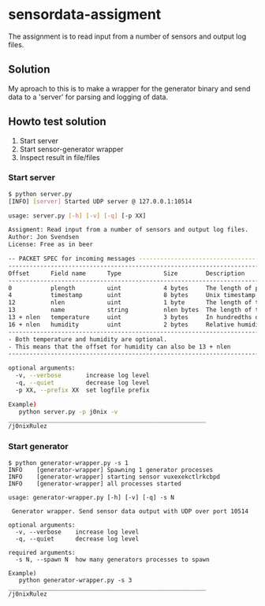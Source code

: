 # sensordata-assigment
The assignment is to read input from a number of sensors and output log files.
## Solution
My aproach to this is to make a wrapper for the generator binary and send data to a 'server' for parsing and logging of data.

## Howto test solution

1. Start server
2. Start sensor-generator wrapper
3. Inspect result in file/files

### Start server
```bash
$ python server.py 
[INFO] [server] Started UDP server @ 127.0.0.1:10514
```
```bash
usage: server.py [-h] [-v] [-q] [-p XX]

Assigment: Read input from a number of sensors and output log files.
Author: Jon Svendsen
License: Free as in beer

-- PACKET SPEC for incoming messages -------------------------------------------------------------
--------------------------------------------------------------------------------------------------
Offset      Field name      Type            Size        Description
--------------------------------------------------------------------------------------------------
0           plength         uint            4 bytes     The length of package,including this field
4           timestamp       uint            8 bytes     Unix timestamp, in milliseconds
12          nlen            uint            1 byte      The length of the name
13          name            string          nlen bytes  The length of the name
13 + nlen   temperature     uint            3 bytes     In hundredths of K
16 + nlen   humidity        uint            2 bytes     Relative humidity in ‰
--------------------------------------------------------------------------------------------------
- Both temperature and humidity are optional.
- This means that the offset for humidity can also be 13 + nlen
--------------------------------------------------------------------------------------------------

optional arguments:
  -v, --verbose       increase log level
  -q, --quiet         decrease log level
  -p XX, --prefix XX  set logfile prefix

Example)
   python server.py -p j0nix -v
________________________________________________________
/j0nixRulez
```
### Start generator
```
$ python generator-wrapper.py -s 1
INFO    [generator-wrapper] Spawning 1 generator processes
INFO    [generator-wrapper] starting sensor vuxexekctlrkcbpd
INFO    [generator-wrapper] all processes started
```
```
usage: generator-wrapper.py [-h] [-v] [-q] -s N

 Generator wrapper. Send sensor data output with UDP over port 10514

optional arguments:
  -v, --verbose    increase log level
  -q, --quiet      decrease log level

required arguments:
  -s N, --spawn N  how many generators processes to spawn

Example)
   python generator-wrapper.py -s 3
________________________________________________________
/j0nixRulez
```
